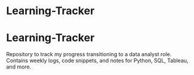 # Learning-Tracker
# Learning-Tracker
Repository to track my progress transitioning to a data analyst role. Contains weekly logs, code snippets, and notes for Python, SQL, Tableau, and more.
